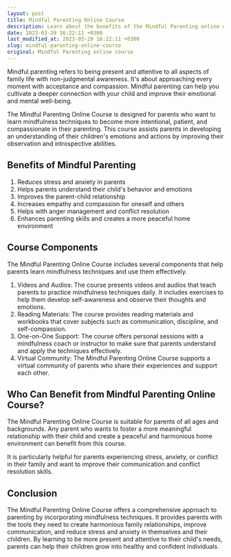 ```yaml
---
layout: post
title: Mindful Parenting Online Course
description: Learn about the benefits of the Mindful Parenting online course and how it can help parents create a more peaceful and harmonious home environment.
date: 2023-03-29 16:22:11 +0300
last_modified_at: 2023-03-29 16:22:11 +0300
slug: mindful-parenting-online-course
original: Mindful Parenting online course
---
```


Mindful parenting refers to being present and attentive to all aspects of family life with non-judgmental awareness. It's about approaching every moment with acceptance and compassion. Mindful parenting can help you cultivate a deeper connection with your child and improve their emotional and mental well-being.

The Mindful Parenting Online Course is designed for parents who want to learn mindfulness techniques to become more intentional, patient, and compassionate in their parenting. This course assists parents in developing an understanding of their children's emotions and actions by improving their observation and introspective abilities.

## Benefits of Mindful Parenting 

1. Reduces stress and anxiety in parents
2. Helps parents understand their child's behavior and emotions
3. Improves the parent-child relationship 
4. Increases empathy and compassion for oneself and others 
5. Helps with anger management and conflict resolution 
6. Enhances parenting skills and creates a more peaceful home environment

## Course Components 

The Mindful Parenting Online Course includes several components that help parents learn mindfulness techniques and use them effectively. 

1. Videos and Audios: The course presents videos and audios that teach parents to practice mindfulness techniques daily. It includes exercises to help them develop self-awareness and observe their thoughts and emotions. 
2. Reading Materials: The course provides reading materials and workbooks that cover subjects such as communication, discipline, and self-compassion. 
3. One-on-One Support: The course offers personal sessions with a mindfulness coach or instructor to make sure that parents understand and apply the techniques effectively. 
4. Virtual Community: The Mindful Parenting Online Course supports a virtual community of parents who share their experiences and support each other.

## Who Can Benefit from Mindful Parenting Online Course?

The Mindful Parenting Online Course is suitable for parents of all ages and backgrounds. Any parent who wants to foster a more meaningful relationship with their child and create a peaceful and harmonious home environment can benefit from this course. 

It is particularly helpful for parents experiencing stress, anxiety, or conflict in their family and want to improve their communication and conflict resolution skills. 

## Conclusion 

The Mindful Parenting Online Course offers a comprehensive approach to parenting by incorporating mindfulness techniques. It provides parents with the tools they need to create harmonious family relationships, improve communication, and reduce stress and anxiety in themselves and their children. By learning to be more present and attentive to their child's needs, parents can help their children grow into healthy and confident individuals.